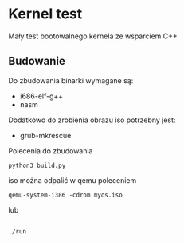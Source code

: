 # Kernel test
Mały test bootowalnego kernela ze wsparciem C++

## Budowanie
Do zbudowania binarki wymagane są:
- i686-elf-g++
- nasm

Dodatkowo do zrobienia obrazu iso potrzebny jest:
- grub-mkrescue

Polecenia do zbudowania

```
python3 build.py

```
iso można odpalić w qemu poleceniem

```
qemu-system-i386 -cdrom myos.iso

```
lub

```

./run

```

